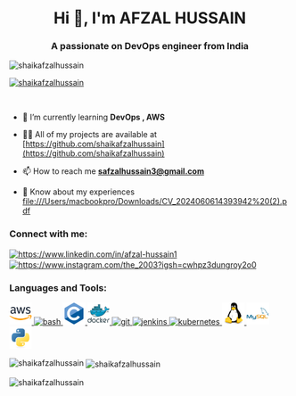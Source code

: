 <h1 align="center">Hi 👋, I'm AFZAL HUSSAIN</h1>
<h3 align="center">A passionate on DevOps engineer from India</h3>

<p align="left"> <img src="https://komarev.com/ghpvc/?username=shaikafzalhussain&label=Profile%20views&color=0e75b6&style=flat" alt="shaikafzalhussain" /> </p>

<p align="left"> <a href="https://github.com/ryo-ma/github-profile-trophy"><img src="https://github-profile-trophy.vercel.app/?username=shaikafzalhussain" alt="shaikafzalhussain" /></a> </p>

<p align="left"> <a href="https://twitter.com/" target="blank"><img src="https://img.shields.io/twitter/follow/?logo=twitter&style=for-the-badge" alt="" /></a> </p>

- 🌱 I’m currently learning **DevOps , AWS**

- 👨‍💻 All of my projects are available at [https://github.com/shaikafzalhussain](https://github.com/shaikafzalhussain)

- 📫 How to reach me **safzalhussain3@gmail.com**

- 📄 Know about my experiences [file:///Users/macbookpro/Downloads/CV_2024060614393942%20(2).pdf](file:///Users/macbookpro/Downloads/CV_2024060614393942%20(2).pdf)

<h3 align="left">Connect with me:</h3>
<p align="left">
<a href="https://linkedin.com/in/https://www.linkedin.com/in/afzal-hussain1" target="blank"><img align="center" src="https://raw.githubusercontent.com/rahuldkjain/github-profile-readme-generator/master/src/images/icons/Social/linked-in-alt.svg" alt="https://www.linkedin.com/in/afzal-hussain1" height="30" width="40" /></a>
<a href="https://instagram.com/https://www.instagram.com/the_2003?igsh=cwhpz3dungroy2o0" target="blank"><img align="center" src="https://raw.githubusercontent.com/rahuldkjain/github-profile-readme-generator/master/src/images/icons/Social/instagram.svg" alt="https://www.instagram.com/the_2003?igsh=cwhpz3dungroy2o0" height="30" width="40" /></a>
</p>

<h3 align="left">Languages and Tools:</h3>
<p align="left"> <a href="https://aws.amazon.com" target="_blank" rel="noreferrer"> <img src="https://raw.githubusercontent.com/devicons/devicon/master/icons/amazonwebservices/amazonwebservices-original-wordmark.svg" alt="aws" width="40" height="40"/> </a> <a href="https://www.gnu.org/software/bash/" target="_blank" rel="noreferrer"> <img src="https://www.vectorlogo.zone/logos/gnu_bash/gnu_bash-icon.svg" alt="bash" width="40" height="40"/> </a> <a href="https://www.cprogramming.com/" target="_blank" rel="noreferrer"> <img src="https://raw.githubusercontent.com/devicons/devicon/master/icons/c/c-original.svg" alt="c" width="40" height="40"/> </a> <a href="https://www.docker.com/" target="_blank" rel="noreferrer"> <img src="https://raw.githubusercontent.com/devicons/devicon/master/icons/docker/docker-original-wordmark.svg" alt="docker" width="40" height="40"/> </a> <a href="https://git-scm.com/" target="_blank" rel="noreferrer"> <img src="https://www.vectorlogo.zone/logos/git-scm/git-scm-icon.svg" alt="git" width="40" height="40"/> </a> <a href="https://www.jenkins.io" target="_blank" rel="noreferrer"> <img src="https://www.vectorlogo.zone/logos/jenkins/jenkins-icon.svg" alt="jenkins" width="40" height="40"/> </a> <a href="https://kubernetes.io" target="_blank" rel="noreferrer"> <img src="https://www.vectorlogo.zone/logos/kubernetes/kubernetes-icon.svg" alt="kubernetes" width="40" height="40"/> </a> <a href="https://www.linux.org/" target="_blank" rel="noreferrer"> <img src="https://raw.githubusercontent.com/devicons/devicon/master/icons/linux/linux-original.svg" alt="linux" width="40" height="40"/> </a> <a href="https://www.mysql.com/" target="_blank" rel="noreferrer"> <img src="https://raw.githubusercontent.com/devicons/devicon/master/icons/mysql/mysql-original-wordmark.svg" alt="mysql" width="40" height="40"/> </a> <a href="https://www.python.org" target="_blank" rel="noreferrer"> <img src="https://raw.githubusercontent.com/devicons/devicon/master/icons/python/python-original.svg" alt="python" width="40" height="40"/> </a> </p>

<p><img align="left" src="https://github-readme-stats.vercel.app/api/top-langs?username=shaikafzalhussain&show_icons=true&locale=en&layout=compact" alt="shaikafzalhussain" /></p>

<p>&nbsp;<img align="center" src="https://github-readme-stats.vercel.app/api?username=shaikafzalhussain&show_icons=true&locale=en" alt="shaikafzalhussain" /></p>

<p><img align="center" src="https://github-readme-streak-stats.herokuapp.com/?user=shaikafzalhussain&" alt="shaikafzalhussain" /></p>
